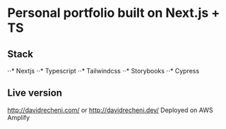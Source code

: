 # Personal portfolio built on Next.js + TS

## Stack

⋅⋅* Nextjs
⋅⋅* Typescript
⋅⋅* Tailwindcss
⋅⋅* Storybooks
⋅⋅\* Cypress

## Live version

http://davidrecheni.com/ or http://davidrecheni.dev/
Deployed on AWS Amplify
